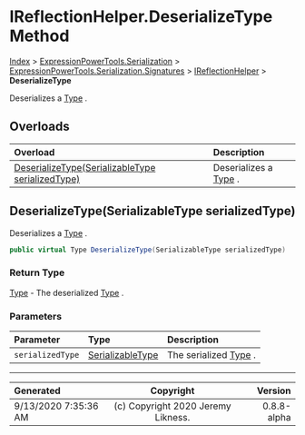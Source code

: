 ﻿# IReflectionHelper.DeserializeType Method

[Index](../index.md) > [ExpressionPowerTools.Serialization](ExpressionPowerTools.Serialization.a.md) > [ExpressionPowerTools.Serialization.Signatures](ExpressionPowerTools.Serialization.Signatures.n.md) > [IReflectionHelper](ExpressionPowerTools.Serialization.Signatures.IReflectionHelper.i.md) > **DeserializeType**

Deserializes a [Type](https://docs.microsoft.com/dotnet/api/system.type) .

## Overloads

| Overload | Description |
| :-- | :-- |
| [DeserializeType(SerializableType serializedType)](#deserializetypeserializabletype-serializedtype) | Deserializes a [Type](https://docs.microsoft.com/dotnet/api/system.type) . |
## DeserializeType(SerializableType serializedType)

Deserializes a [Type](https://docs.microsoft.com/dotnet/api/system.type) .

```csharp
public virtual Type DeserializeType(SerializableType serializedType)
```

### Return Type

 [Type](https://docs.microsoft.com/dotnet/api/system.type)  - The deserialized [Type](https://docs.microsoft.com/dotnet/api/system.type) .

### Parameters

| Parameter | Type | Description |
| :-- | :-- | :-- |
| `serializedType` | [SerializableType](ExpressionPowerTools.Serialization.Serializers.SerializableType.cs.md) | The serialized [Type](https://docs.microsoft.com/dotnet/api/system.type) . |



---

| Generated | Copyright | Version |
| :-- | :-: | --: |
| 9/13/2020 7:35:36 AM | (c) Copyright 2020 Jeremy Likness. | 0.8.8-alpha |
